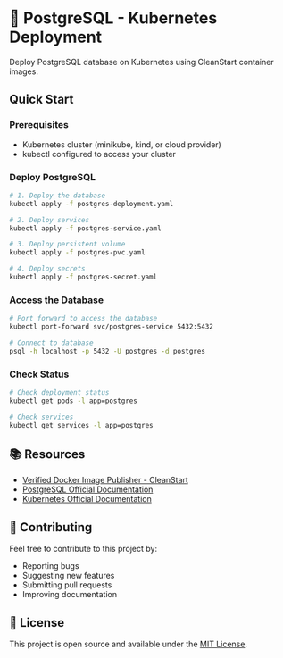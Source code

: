 # 🚀 PostgreSQL - Kubernetes Deployment

Deploy PostgreSQL database on Kubernetes using CleanStart container images.

## Quick Start

### Prerequisites
- Kubernetes cluster (minikube, kind, or cloud provider)
- kubectl configured to access your cluster

### Deploy PostgreSQL
```bash
# 1. Deploy the database
kubectl apply -f postgres-deployment.yaml

# 2. Deploy services
kubectl apply -f postgres-service.yaml

# 3. Deploy persistent volume
kubectl apply -f postgres-pvc.yaml

# 4. Deploy secrets
kubectl apply -f postgres-secret.yaml
```

### Access the Database
```bash
# Port forward to access the database
kubectl port-forward svc/postgres-service 5432:5432

# Connect to database
psql -h localhost -p 5432 -U postgres -d postgres
```

### Check Status
```bash
# Check deployment status
kubectl get pods -l app=postgres

# Check services
kubectl get services -l app=postgres
```

## 📚 Resources

- [Verified Docker Image Publisher - CleanStart](https://cleanstart.com/)
- [PostgreSQL Official Documentation](https://www.postgresql.org/docs/)
- [Kubernetes Official Documentation](https://kubernetes.io/docs/)

## 🤝 Contributing

Feel free to contribute to this project by:
- Reporting bugs
- Suggesting new features
- Submitting pull requests
- Improving documentation

## 📄 License
This project is open source and available under the [MIT License](LICENSE).